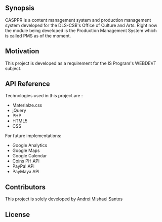 ## Synopsis
CASPPR is a content management system and production management system developed for the DLS-CSB's Office of Culture and Arts. Right now the  module being developed is the Production Management System which is called PMS as of the moment.

## Motivation

This project is developed as a requirement for the IS Program's WEBDEVT subject.

## API Reference

Technologies used in this project are : 
* Materialze.css
* jQuery
* PHP
* HTML5
* CSS

For future implementations:
* Google Analytics
* Google Maps
* Google Calendar
* Coins PH API
* PayPal API
* PayMaya API

## Contributors

This project is solely developed by [Andrei Mishael Santos](http://andreimishaelsantos.me)

## License


